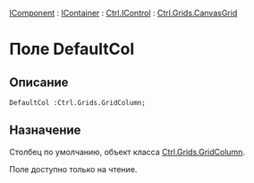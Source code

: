 ﻿---
Link: Com.Ctrl.Grids.CanvasGrid.@DefaultCol
---

[IComponent](topic:Com.Custom.ComClasses.IComponent.Default) :
[IContainer](topic:Com.Custom.ComClasses.IContainer.Default) :
[Ctrl.IControl](topic:Com.Custom.ComClasses.Ctrl.IControl.Default) :
[Ctrl.Grids.CanvasGrid](Default)

# Поле DefaultCol

## Описание

    DefaultCol :Ctrl.Grids.GridColumn;

## Назначение

Столбец по умолчанию, объект класса [Ctrl.Grids.GridColumn](topic:Com.Custom.ComClasses.Ctrl.Grids.GridColumn.Default).

Поле доступно только на чтение.